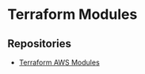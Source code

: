 # Terraform Modules

## Repositories

- [Terraform AWS Modules](https://github.com/terraform-aws-modules)

